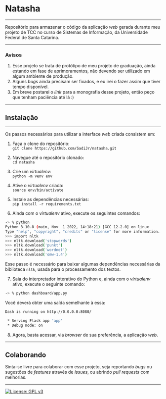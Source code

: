 # Natasha
---

Repositório para armazenar o código da aplicação _web_ gerada durante meu projeto de TCC no curso de Sistemas de Informação, da Universidade Federal de Santa Catarina.

---

### Avisos

1. Esse projeto se trata de protótipo de meu projeto de graduação, ainda estando em fase de aprimoramentos, não devendo ser utilizado em algum ambiente de produção.
2. Alguns _bugs_ ainda precisam ser fixados, e eu irei o fazer assim que tiver tempo disponível.
3. Em breve postarei o _link_ para a monografia desse projeto, então peço que tenham paciência até lá :)

---

## Instalação
---

Os passos necessários para utilizar a interface _web_ criada consistem em:

1. Faça o clone do repositório:  
`git clone https://github.com/SadiJr/natasha.git`

2. Navegue até o repositório clonado:  
`cd natasha`

3. Crie um _virtualenv_:  
`python -m venv env`

4. Ative o _virtualenv_ criada:  
`source env/bin/activate`

5. Instale as dependências necessárias:  
`pip install -r requirements.txt`

6. Ainda com o _virtualenv_ ativo, execute os seguintes comandos:
```bash
-> % python
Python 3.10.8 (main, Nov  1 2022, 14:18:21) [GCC 12.2.0] on linux
Type "help", "copyright", "credits" or "license" for more information.
>>> import nltk
>>> nltk.download('stopwords')
>>> nltk.download('punkt')
>>> nltk.download('wordnet')
>>> nltk.download('omw-1.4')
```

Esse passo é necessário para baixar algumas dependências necessárias da biblioteca `nltk`, usada para o processamento dos textos.

7. Saia do interpretador interativo do Python e, ainda com o _virtualenv_ ativo, execute o seguinte comando:
```bash
-> % python dashboard/app.py
```

Você deverá obter uma saída semelhante à essa:
```bash
Dash is running on http://0.0.0.0:8080/

 * Serving Flask app 'app'
 * Debug mode: on
```

8. Agora, basta acessar, via _browser_ de sua preferência, a aplicação _web_.

---

## Colaborando

Sinta-se livre para colaborar com esse projeto, seja reportando _bugs_ ou sugestões de _features_ através de _issues_, ou abrindo _pull requests_ com melhorias.

---
[![License: GPL v3](https://img.shields.io/badge/License-GPLv3-blue.svg)](https://github.com/SadiJr/natasha/blob/main/LICENSE)
